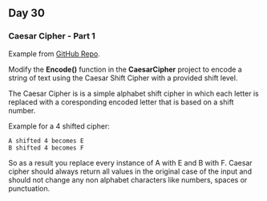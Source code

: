 
## Day 30 ##

### Caesar Cipher - Part 1 ###

Example from [GitHub Repo](https://github.com/AlanBarber/CodeKatas).

Modify the **Encode()** function in the **CaesarCipher** project to encode a string of text using the Caesar Shift Cipher with a provided shift level.

The Caesar Cipher is is a simple alphabet shift cipher in which each letter is replaced with a coresponding encoded letter that is based on a shift number.

Example for a 4 shifted cipher:

    A shifted 4 becomes E
    B shifted 4 becomes F

So as a result you replace every instance of A with E and B with F. Caesar cipher should always return all values in the original case of the input and should not change any non alphabet characters like numbers, spaces or punctuation.
